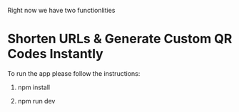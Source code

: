 
Right now we have two functionlities 
# Shorten URLs & Generate Custom QR Codes Instantly



To run the app please follow the instructions:
1. npm install

2. npm run dev
